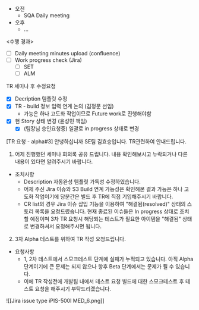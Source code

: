 - 오전
	- SQA Daily meeting
- 오후
	- ...

<수행 경과>
- [ ] Daily meeting minutes upload (confluence)
- [ ] Work progress check (Jira)
	- [ ] SET
	- [ ] ALM

TR 세미나 후 수정요청
- [x] Decription 템플릿 수정
- [x] TR - build 정보 입력 연계 논의 (김정문 선임)
	- 가능은 하나 고도화 작업이므로 Future work로 진행해야함
- [x] 현 Story 상태 변경 (윤성민 책임)
	- [x] (팀장님 승인요청중) 일괄로 in progress 상태로 변경

[TR 요청 - alpha#3]
안녕하십니까 SE팀 김효승입니다.
TR관련하여 안내드립니다.

1. 어제 진행했던 세미나 회의록 공유 드립니다. 내용 확인해보시고 누락되거나 다른 내용이 있다면 알려주시기 바랍니다.
- 조치사항
	- Description 자동완성 템플릿 가독성 수정하였습니다.
	- 어제 주신 Jira 이슈와 S3 Build 연계 가능성은 확인해본 결과 가능은 하나 고도화 작업이기에 당분간은 빌드 후 TR에 직접 기입해주시기 바랍니다.
	- CR list의 경우 Jira 이슈 삽입 기능을 이용하여 "해결됨(resolved)" 상태의 스토리 목록을 요청드렸습니다. 현재 종료된 이슈들은 In progress 상태로 조치할 예정이며 3차 TR 요청시 해당되는 테스트가 필요한 아이템을 "해결됨" 상태로 변경하셔서 요청해주시면 됩니다.

2. 3차 Alpha 테스트를 위하여 TR 작성 요청드립니다.
- 요청사항
	- 1, 2차 테스트에서 스모크테스트 단계에 실패가 누적되고 있습니다. 아직 Alpha 단계이기에 큰 문제는 되지 않으나 향후 Beta 단계에서는 문제가 될 수 있습니다.
	- 이에 TR 작성전에 개발팀 내에서 테스트 요청 빌드에 대한 스모크테스트 후 테스트 요청을 해주시기 부탁드리겠습니다.

![[Jira issue type iPIS-500I MED_6.png]]